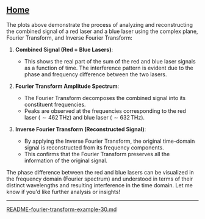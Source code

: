 [Home](https://t2m.io/VwvDcuw)
---

The plots above demonstrate the process of analyzing and reconstructing the combined signal of a red laser and a blue laser using the complex plane, Fourier Transform, and Inverse Fourier Transform:

1. **Combined Signal (Red + Blue Lasers)**:
   - This shows the real part of the sum of the red and blue laser signals as a function of time. The interference pattern is evident due to the phase and frequency difference between the two lasers.

2. **Fourier Transform Amplitude Spectrum**:
   - The Fourier Transform decomposes the combined signal into its constituent frequencies.
   - Peaks are observed at the frequencies corresponding to the red laser ($\sim 462 \, \mathrm{THz}$) and blue laser ($\sim 632 \, \mathrm{THz}$).

3. **Inverse Fourier Transform (Reconstructed Signal)**:
   - By applying the Inverse Fourier Transform, the original time-domain signal is reconstructed from its frequency components.
   - This confirms that the Fourier Transform preserves all the information of the original signal.

The phase difference between the red and blue lasers can be visualized in the frequency domain (Fourier spectrum) and understood in terms of their distinct wavelengths and resulting interference in the time domain. Let me know if you'd like further analysis or insights!


---

[README-fourier-transform-example-30.md](https://t2m.io/3EzVBxG)

